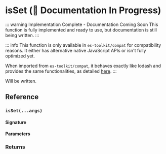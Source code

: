 # isSet (🚧 Documentation In Progress)

::: warning Implementation Complete - Documentation Coming Soon
This function is fully implemented and ready to use, but documentation is still being written.
:::

::: info
This function is only available in `es-toolkit/compat` for compatibility reasons. It either has alternative native JavaScript APIs or isn't fully optimized yet.

When imported from `es-toolkit/compat`, it behaves exactly like lodash and provides the same functionalities, as detailed [here](../../../compatibility.md).
:::

Will be written.

## Reference

### `isSet(...args)`

#### Signature

#### Parameters

### Returns
